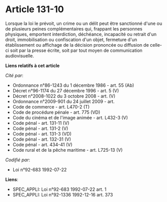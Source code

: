 # Article 131-10

Lorsque la loi le prévoit, un crime ou un délit peut être sanctionné d'une ou de plusieurs peines complémentaires qui,
frappant les personnes physiques, emportent interdiction, déchéance, incapacité ou retrait d'un droit, immobilisation ou
confiscation d'un objet, fermeture d'un établissement ou affichage de la décision prononcée ou diffusion de celle-ci soit par
la presse écrite, soit par tout moyen de communication audiovisuelle.

**Liens relatifs à cet article**

_Cité par_:

  - Ordonnance n°86-1243 du 1 décembre 1986 - art. 55 (Ab)
  - Décret n°96-1174 du 27 décembre 1996 - art. 5 (V)
  - Décret n°2008-1022 du 3 octobre 2008 - art. (V)
  - Ordonnance n°2009-901 du 24 juillet 2009 - art.
  - Code de commerce - art. L470-2 (T)
  - Code de procédure pénale - art. 775 (VD)
  - Code du cinéma et de l'image animée - art. L432-3 (V)
  - Code pénal - art. 131-11 (V)
  - Code pénal - art. 131-2 (V)
  - Code pénal - art. 131-3 (VD)
  - Code pénal - art. 132-31 (V)
  - Code pénal - art. 434-41 (V)
  - Code rural et de la pêche maritime - art. L725-13 (V)

_Codifié par_:

  - Loi n°92-683 1992-07-22

**Liens**:

  - SPEC_APPLI: Loi n°92-683 1992-07-22 art. 1
  - SPEC_APPLI: Loi n°92-1336 1992-12-16 art. 373
